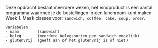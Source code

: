 
Deze opdracht beslaat meerdere weken, het eindproduct is een aantal programma waarmee je de bestellingen in een lunchroom kunt maken.   
Week 1.
Maak classes voor: ```sandwich, coffee, cake, soup, order```.


``` SANDWICH 
variabelen
- naam        (sandwich)
- beleg       (meerdere belegsoorten per sandwich mogelijk)
- glutenvrij  (geeft aan of het glutenvrij is of niet)



```
